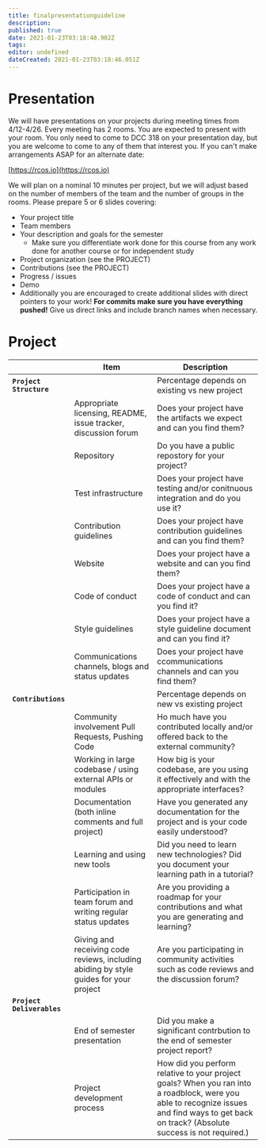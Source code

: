 ```yaml
---
title: finalpresentationguideline
description: 
published: true
date: 2021-01-23T03:18:48.902Z
tags: 
editor: undefined
dateCreated: 2021-01-23T03:18:46.051Z
---
```


# Presentation

We will have presentations on your projects during meeting times from 4/12-4/26. Every meeting has 2 rooms. You are expected to present with your room. You only need to come to DCC 318 on your presentation day, but you are welcome to come to any of them that interest you. If you can't make arrangements ASAP for an alternate date:

[https://rcos.io](https://rcos.io)

We will plan on a nominal 10 minutes per project, but we will adjust based on the number of members of the team and the number of groups in the rooms. Please prepare 5 or 6 slides covering:

* Your project title
* Team members
* Your description and goals for the semester
    * Make sure you differentiate work done for this course from any work done for another course or for independent study
* Project organization (see the PROJECT)
* Contributions (see the PROJECT)
* Progress / issues
* Demo
* Additionally you are encouraged to create additional slides with direct pointers to your work! **For commits make sure you have everything pushed!** Give us direct links and include branch names when necessary.

# Project
| | Item | Description |
| ------------- |-------------|-------------|
|**`Project Structure`**||Percentage depends on existing vs new project
||Appropriate licensing, README, issue tracker, discussion forum| Does your project have the artifacts we expect and can you find them?|
|| Repository| Do you have a public repostory for your project?|
||Test infrastructure| Does your project have testing and/or conitnuous integration and do you use it?|
||Contribution guidelines|Does your project have contribution guidelines and can you find them?|
||Website|Does your project have a website and can you find them?|
||Code of conduct|Does your project have a code of conduct and can you find it?|
|| Style guidelines|Does your project have a style guideline document and can you find it?|
|| Communications channels, blogs and status updates|Does your project have ccommunications channels and can you find them?|
|**`Contributions`**||Percentage depends on new vs existing project|
||Community involvement Pull Requests, Pushing Code| Ho much have you contributed locally and/or offered back to the external community?|
|| Working in large codebase / using external APIs or modules|How big is your codebase, are you using it effectively and with the appropriate interfaces?|
||Documentation (both inline comments and full project)|Have you generated any documentation for the project and is your code easily understood?|
||Learning and using new tools|Did you need to learn new technologies? Did you document your learning path in a tutorial?
||Participation in team forum and writing regular status updates| Are you providing a roadmap for your contributions and what you are generating and learning?
||Giving and receiving code reviews, including abiding by style guides for your project|Are you participating in community activities such as code reviews and the discussion forum?
|**`Project Deliverables`**||
||End of semester presentation | Did you make a significant contrbution to the end of semester project report?|
||Project development process|How did you perform relative to your project goals? When you ran into a roadblock, were you able to recognize issues and find ways to get back on track? (Absolute success is not required.)
